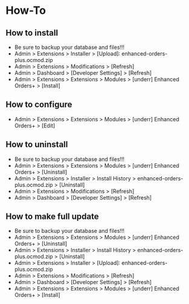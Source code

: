 # How-To

## How to install
* Be sure to backup your database and files!!!
* Admin > Extensions > Installer > [Upload]: enhanced-orders-plus.ocmod.zip
* Admin > Extensions > Modifications > [Refresh]
* Admin > Dashboard > [Developer Settings] > [Refresh]
* Admin > Extensions > Extensions > Modules > [underr] Enhanced Orders+ > [Install]

## How to configure
* Admin > Extensions > Extensions > Modules > [underr] Enhanced Orders+ > [Edit]

## How to uninstall
* Be sure to backup your database and files!!!
* Admin > Extensions > Extensions > Modules > [underr] Enhanced Orders+ > [Uninstall]
* Admin > Extensions > Installer > Install History > enhanced-orders-plus.ocmod.zip > [Uninstall]
* Admin > Extensions > Modifications > [Refresh]
* Admin > Dashboard > [Developer Settings] > [Refresh]

## How to make full update
* Be sure to backup your database and files!!!
* Admin > Extensions > Extensions > Modules > [underr] Enhanced Orders+ > [Uninstall]
* Admin > Extensions > Installer > Install History > enhanced-orders-plus.ocmod.zip > [Uninstall]
* Admin > Extensions > Installer > [Upload]: enhanced-orders-plus.ocmod.zip
* Admin > Extensions > Modifications > [Refresh]
* Admin > Dashboard > [Developer Settings] > [Refresh]
* Admin > Extensions > Extensions > Modules > [underr] Enhanced Orders+ > [Install]
